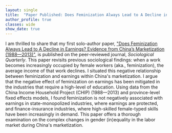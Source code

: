 ```yaml
---
layout: single
title:  "Paper Published: Does Feminization Always Lead to A Decline in Earnings? Evidence from China’s Marketization (1988—2013)"
author_profile: true
classes: wide
show_date: true
---
```

<!-- <p class="page__meta"> <i class="fas fa-calendar-alt" aria-hidden="true"></i> {{ page.date | date: "%B %d, %Y" }}</p> -->
<p>
I am thrilled to share that my first solo-author paper, <a href="https://doi.org/10.1080/00380253.2023.2228366">"Does Feminization Always Lead to A Decline in Earnings? Evidence from China’s Marketization (1988—2013)"</a>, is published on the peer-reviewed journal, <em>Sociological Quarterly</em>. This paper revisits previous sociological findings: when a work becomes increasingly occupied by female workers (aka., feminization), the average income of that work declines. I situated this negative relationship between feminization and earnings within China's marketization. I argue that the negative effect of feminization on earnings has been mitigated in the industries that require a high-level of education. Using data from the China Income Household Project (CHIP) (1988—2013) and province-level fixed effects models, I found feminization is not negatively associated with earnings in state-monopolized industries, where earnings are protected, and finance-insurance industries, where high-skilled female-typed skills have been increasingly in demand. This paper offers a thorough examination on the complex changes in gender (in)equality in the labor market during China's marketization. 
</p>

